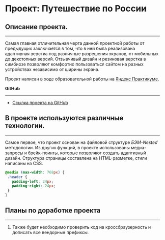 # Проект: Путешествие по России

## Описание проекта.
------
Самая главная отличительная черта данной проектной работы от предыдущих заключается в том, что в ней была реализована адаптивная верстка под различные разрешения экранов, от мобильных до декстопных версий. Отзывчивый дизайн и резиновая верстка в симбиозе позволяют комфортно пользоваться сайтом на разных устройствах независимо от ширины экрана.

Проект написан в ходе образовательной работы на [Яндекс Практикуме](https://practicum.yandex.ru/).

**GitHub**

------
* [Ссылка проекта на GitHub](https://github.com/SolidHard1/russian-travel)

## В проекте используются различные технологии.
------
 Самое первое, что проект основан на файловой структуре *БЭМ-Nested* методологии. Из других функций, в проекте использованы медиа-запросы и брейк-поинты, которые позволяют создать адаптивный дизайн. Структура страницы составлена на HTML-разметке, стили написаны на CSS.

 ```css
@media (max-width: 768px) {
  .header {
    padding-left: 24px;
    padding-right: 24px;
  }
}
```
 ## Планы по доработке проекта
------
1. Также будет необходимо проверить код на кроссбраузерность и дописать все вендорные префиксы.
